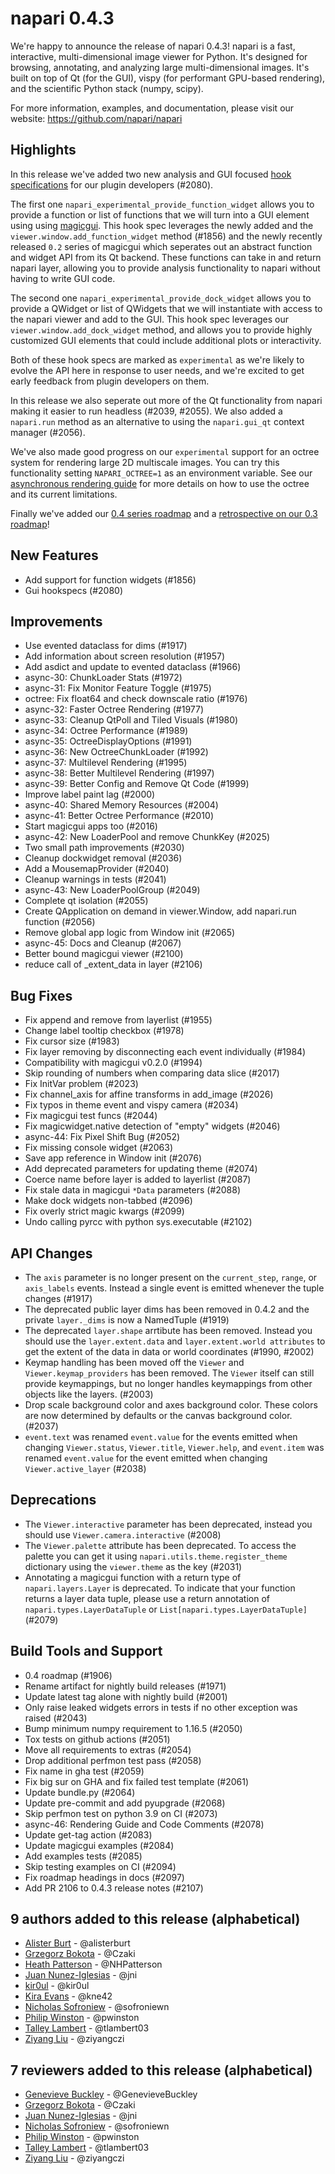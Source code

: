 # napari 0.4.3

We're happy to announce the release of napari 0.4.3!
napari is a fast, interactive, multi-dimensional image viewer for Python.
It's designed for browsing, annotating, and analyzing large multi-dimensional
images. It's built on top of Qt (for the GUI), vispy (for performant GPU-based
rendering), and the scientific Python stack (numpy, scipy).


For more information, examples, and documentation, please visit our website:
https://github.com/napari/napari

## Highlights
In this release we've added two new analysis and GUI focused [hook specifications](https://napari.org/docs/dev/plugins/hook_specifications.html) for our plugin developers (#2080).

The first one `napari_experimental_provide_function_widget` allows you to provide a function or list of functions that we
will turn into a GUI element using using [magicgui](https://napari.org/magicgui/). This hook spec leverages the newly added and the `viewer.window.add_function_widget` method (#1856) and the newly recently released `0.2` series of magicgui which seperates out an abstract function and widget API from its Qt backend. These functions can take in and return napari layer, allowing you to
provide analysis functionality to napari without having to write GUI code.

The second one `napari_experimental_provide_dock_widget` allows you to provide a QWidget or list of QWidgets that we will instantiate with access to the napari viewer and add to the GUI. This hook spec leverages our `viewer.window.add_dock_widget` method, and allows you to provide highly customized GUI elements that could include additional plots or interactivity.

Both of these hook specs are marked as `experimental` as we're likely to evolve the API here in response to user needs, and we're excited to get early feedback from plugin developers on them.

In this release we also seperate out more of the Qt functionality from napari making it easier to run headless (#2039, #2055). We also added a `napari.run` method as an alternative to using the `napari.gui_qt` context manager (#2056).

We've also made good progress on our `experimental` support for an octree system for rendering large 2D multiscale images. You can try this functionality setting `NAPARI_OCTREE=1` as an environment variable. See our [asynchronous rendering guide](https://napari.org/docs/dev/events/rendering.html) for more details on how to use the octree and its current limitations.

Finally we've added our [0.4 series roadmap](https://napari.org/docs/dev/developers/ROADMAP_0_4.html) and a [retrospective on our 0.3 roadmap](https://napari.org/docs/dev/developers/ROADMAP_0_3_retrospective.html)!


## New Features
- Add support for function widgets (#1856)
- Gui hookspecs (#2080)


## Improvements
- Use evented dataclass for dims (#1917)
- Add information about screen resolution (#1957)
- Add asdict and update to evented dataclass (#1966)
- async-30: ChunkLoader Stats (#1972)
- async-31: Fix Monitor Feature Toggle (#1975)
- octree: Fix float64 and check downscale ratio (#1976)
- async-32: Faster Octree Rendering (#1977)
- async-33: Cleanup QtPoll and Tiled Visuals (#1980)
- async-34: Octree Performance (#1989)
- async-35: OctreeDisplayOptions (#1991)
- async-36: New OctreeChunkLoader (#1992)
- async-37: Multilevel Rendering (#1995)
- async-38: Better Multilevel Rendering (#1997)
- async-39: Better Config and Remove Qt Code (#1999)
- Improve label paint lag (#2000)
- async-40: Shared Memory Resources (#2004)
- async-41: Better Octree Performance (#2010)
- Start magicgui apps too (#2016)
- async-42: New LoaderPool and remove ChunkKey (#2025)
- Two small path improvements (#2030)
- Cleanup dockwidget removal (#2036)
- Add a MousemapProvider (#2040)
- Cleanup warnings in tests (#2041)
- async-43: New LoaderPoolGroup (#2049)
- Complete qt isolation (#2055)
- Create QApplication on demand in viewer.Window, add napari.run function (#2056)
- Remove global app logic from Window init (#2065)
- async-45: Docs and Cleanup (#2067)
- Better bound magicgui viewer (#2100)
- reduce call of _extent_data in layer (#2106)


## Bug Fixes
- Fix append and remove from layerlist (#1955)
- Change label tooltip checkbox (#1978)
- Fix cursor size (#1983)
- Fix layer removing by disconnecting each event individually (#1984)
- Compatibility with magicgui v0.2.0 (#1994)
- Skip rounding of numbers when comparing data slice (#2017)
- Fix InitVar problem (#2023)
- Fix channel_axis for affine transforms in add_image (#2026)
- Fix typos in theme event and vispy camera (#2034)
- Fix magicgui test funcs (#2044)
- Fix magicwidget.native detection of "empty" widgets (#2046)
- async-44: Fix Pixel Shift Bug (#2052)
- Fix missing console widget (#2063)
- Save app reference in Window init (#2076)
- Add deprecated parameters for updating theme (#2074)
- Coerce name before layer is added to layerlist (#2087)
- Fix stale data in magicgui `*Data` parameters (#2088)
- Make dock widgets non-tabbed (#2096)
- Fix overly strict magic kwargs (#2099)
- Undo calling pyrcc with python sys.executable (#2102)


## API Changes
- The ``axis`` parameter is no longer present on the ``current_step``, ``range``, or ``axis_labels`` events. Instead a single event is emitted whenever the tuple changes (#1917)
- The deprecated public layer dims has been removed in 0.4.2 and the private ``layer._dims`` is now a NamedTuple (#1919)
- The deprecated ``layer.shape`` arrtibute has been removed. Instead you should use the ``layer.extent.data`` and ``layer.extent.world attributes`` to get the extent of the data in data or world coordinates (#1990, #2002)
- Keymap handling has been moved off the ``Viewer`` and ``Viewer.keymap_providers`` has been removed. The ``Viewer`` itself
can still provide keymappings, but no longer handles keymappings from other objects like the layers. (#2003)
- Drop scale background color and axes background color. These colors are now determined by defaults or the canvas background color. (#2037)
- ``event.text`` was renamed ``event.value`` for the events emitted when changing ``Viewer.status``, ``Viewer.title``,
``Viewer.help``, and ``event.item`` was renamed ``event.value`` for the event emitted when changing ``Viewer.active_layer`` (#2038)


## Deprecations
- The ``Viewer.interactive`` parameter has been deprecated, instead you should use ``Viewer.camera.interactive`` (#2008)
- The ``Viewer.palette`` attribute has been deprecated. To access the palette you can get it using ``napari.utils.theme.register_theme`` dictionary using the ``viewer.theme`` as the key (#2031)
- Annotating a magicgui function with a return type of ``napari.layers.Layer`` is deprecated. To indicate that your function returns a layer data tuple, please use a return annotation of ``napari.types.LayerDataTuple`` or ``List[napari.types.LayerDataTuple]``(#2079)


## Build Tools and Support
- 0.4 roadmap (#1906)
- Rename artifact for nightly build releases (#1971)
- Update latest tag alone with nightly build (#2001)
- Only raise leaked widgets errors in tests if no other exception was raised (#2043)
- Bump minimum numpy requirement to 1.16.5  (#2050)
- Tox tests on github actions (#2051)
- Move all requirements to extras (#2054)
- Drop additional perfmon test pass (#2058)
- Fix name in gha test (#2059)
- Fix big sur on GHA and fix failed test template (#2061)
- Update bundle.py (#2064)
- Update pre-commit  and add pyupgrade (#2068)
- Skip perfmon test on python 3.9 on CI (#2073)
- async-46: Rendering Guide and Code Comments (#2078)
- Update get-tag action (#2083)
- Update magicgui examples (#2084)
- Add examples tests (#2085)
- Skip testing examples on CI (#2094)
- Fix roadmap headings in docs (#2097)
- Add PR 2106 to 0.4.3 release notes (#2107)


## 9 authors added to this release (alphabetical)

- [Alister Burt](https://github.com/napari/napari/commits?author=alisterburt) - @alisterburt
- [Grzegorz Bokota](https://github.com/napari/napari/commits?author=Czaki) - @Czaki
- [Heath Patterson](https://github.com/napari/napari/commits?author=NHPatterson) - @NHPatterson
- [Juan Nunez-Iglesias](https://github.com/napari/napari/commits?author=jni) - @jni
- [kir0ul](https://github.com/napari/napari/commits?author=kir0ul) - @kir0ul
- [Kira Evans](https://github.com/napari/napari/commits?author=kne42) - @kne42
- [Nicholas Sofroniew](https://github.com/napari/napari/commits?author=sofroniewn) - @sofroniewn
- [Philip Winston](https://github.com/napari/napari/commits?author=pwinston) - @pwinston
- [Talley Lambert](https://github.com/napari/napari/commits?author=tlambert03) - @tlambert03
- [Ziyang Liu](https://github.com/napari/napari/commits?author=ziyangczi) - @ziyangczi


## 7 reviewers added to this release (alphabetical)

- [Genevieve Buckley](https://github.com/napari/napari/commits?author=GenevieveBuckley) - @GenevieveBuckley
- [Grzegorz Bokota](https://github.com/napari/napari/commits?author=Czaki) - @Czaki
- [Juan Nunez-Iglesias](https://github.com/napari/napari/commits?author=jni) - @jni
- [Nicholas Sofroniew](https://github.com/napari/napari/commits?author=sofroniewn) - @sofroniewn
- [Philip Winston](https://github.com/napari/napari/commits?author=pwinston) - @pwinston
- [Talley Lambert](https://github.com/napari/napari/commits?author=tlambert03) - @tlambert03
- [Ziyang Liu](https://github.com/napari/napari/commits?author=ziyangczi) - @ziyangczi

